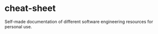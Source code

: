 # cheat-sheet
Self-made documentation of different software engineering resources for personal use.

